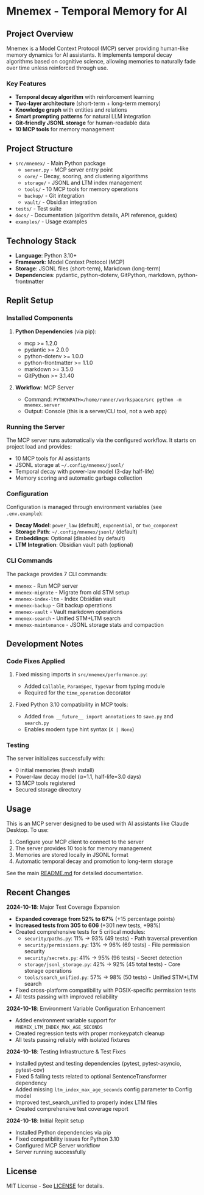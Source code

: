 # Mnemex - Temporal Memory for AI

## Project Overview

Mnemex is a Model Context Protocol (MCP) server providing human-like memory dynamics for AI assistants. It implements temporal decay algorithms based on cognitive science, allowing memories to naturally fade over time unless reinforced through use.

### Key Features

- **Temporal decay algorithm** with reinforcement learning
- **Two-layer architecture** (short-term + long-term memory)
- **Knowledge graph** with entities and relations
- **Smart prompting patterns** for natural LLM integration
- **Git-friendly JSONL storage** for human-readable data
- **10 MCP tools** for memory management

## Project Structure

- `src/mnemex/` - Main Python package
  - `server.py` - MCP server entry point
  - `core/` - Decay, scoring, and clustering algorithms
  - `storage/` - JSONL and LTM index management
  - `tools/` - 10 MCP tools for memory operations
  - `backup/` - Git integration
  - `vault/` - Obsidian integration
- `tests/` - Test suite
- `docs/` - Documentation (algorithm details, API reference, guides)
- `examples/` - Usage examples

## Technology Stack

- **Language**: Python 3.10+
- **Framework**: Model Context Protocol (MCP)
- **Storage**: JSONL files (short-term), Markdown (long-term)
- **Dependencies**: pydantic, python-dotenv, GitPython, markdown, python-frontmatter

## Replit Setup

### Installed Components

1. **Python Dependencies** (via pip):
   - mcp >= 1.2.0
   - pydantic >= 2.0.0
   - python-dotenv >= 1.0.0
   - python-frontmatter >= 1.1.0
   - markdown >= 3.5.0
   - GitPython >= 3.1.40

2. **Workflow**: MCP Server
   - Command: `PYTHONPATH=/home/runner/workspace/src python -m mnemex.server`
   - Output: Console (this is a server/CLI tool, not a web app)

### Running the Server

The MCP server runs automatically via the configured workflow. It starts on project load and provides:

- 10 MCP tools for AI assistants
- JSONL storage at `~/.config/mnemex/jsonl/`
- Temporal decay with power-law model (3-day half-life)
- Memory scoring and automatic garbage collection

### Configuration

Configuration is managed through environment variables (see `.env.example`):

- **Decay Model**: `power_law` (default), `exponential`, or `two_component`
- **Storage Path**: `~/.config/mnemex/jsonl/` (default)
- **Embeddings**: Optional (disabled by default)
- **LTM Integration**: Obsidian vault path (optional)

### CLI Commands

The package provides 7 CLI commands:

- `mnemex` - Run MCP server
- `mnemex-migrate` - Migrate from old STM setup
- `mnemex-index-ltm` - Index Obsidian vault
- `mnemex-backup` - Git backup operations
- `mnemex-vault` - Vault markdown operations
- `mnemex-search` - Unified STM+LTM search
- `mnemex-maintenance` - JSONL storage stats and compaction

## Development Notes

### Code Fixes Applied

1. Fixed missing imports in `src/mnemex/performance.py`:
   - Added `Callable`, `ParamSpec`, `TypeVar` from typing module
   - Required for the `time_operation` decorator

2. Fixed Python 3.10 compatibility in MCP tools:
   - Added `from __future__ import annotations` to `save.py` and `search.py`
   - Enables modern type hint syntax (`X | None`)

### Testing

The server initializes successfully with:
- 0 initial memories (fresh install)
- Power-law decay model (α=1.1, half-life=3.0 days)
- 13 MCP tools registered
- Secured storage directory

## Usage

This is an MCP server designed to be used with AI assistants like Claude Desktop. To use:

1. Configure your MCP client to connect to the server
2. The server provides 10 tools for memory management
3. Memories are stored locally in JSONL format
4. Automatic temporal decay and promotion to long-term storage

See the main [README.md](README.md) for detailed documentation.

## Recent Changes

**2024-10-18**: Major Test Coverage Expansion
- **Expanded coverage from 52% to 67%** (+15 percentage points)
- **Increased tests from 305 to 606** (+301 new tests, +98%)
- Created comprehensive tests for 5 critical modules:
  - `security/paths.py`: 11% → 93% (49 tests) - Path traversal prevention
  - `security/permissions.py`: 13% → 96% (69 tests) - File permission security
  - `security/secrets.py`: 41% → 95% (96 tests) - Secret detection
  - `storage/jsonl_storage.py`: 42% → 92% (45 total tests) - Core storage operations
  - `tools/search_unified.py`: 57% → 98% (50 tests) - Unified STM+LTM search
- Fixed cross-platform compatibility with POSIX-specific permission tests
- All tests passing with improved reliability

**2024-10-18**: Environment Variable Configuration Enhancement
- Added environment variable support for `MNEMEX_LTM_INDEX_MAX_AGE_SECONDS`
- Created regression tests with proper monkeypatch cleanup
- All tests passing reliably with isolated fixtures

**2024-10-18**: Testing Infrastructure & Test Fixes
- Installed pytest and testing dependencies (pytest, pytest-asyncio, pytest-cov)
- Fixed 5 failing tests related to optional SentenceTransformer dependency
- Added missing `ltm_index_max_age_seconds` config parameter to Config model
- Improved test_search_unified to properly index LTM files
- Created comprehensive test coverage report

**2024-10-18**: Initial Replit setup
- Installed Python dependencies via pip
- Fixed compatibility issues for Python 3.10
- Configured MCP Server workflow
- Server running successfully

## License

MIT License - See [LICENSE](LICENSE) for details.
